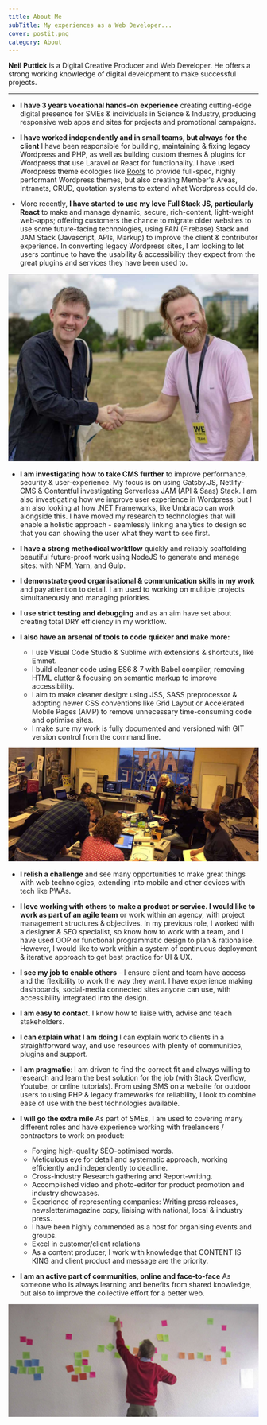 ```yaml
---
title: About Me
subTitle: My experiences as a Web Developer...
cover: postit.png
category: About
---
```




**Neil Puttick** is a Digital Creative Producer and Web Developer. He offers a strong working knowledge of digital development to make successful projects.

---

* __I have 3 years vocational hands-on experience__ creating cutting-edge digital presence for SMEs & individuals in Science & Industry, producing responsive web apps and sites for projects and promotional campaigns.

* __I have worked independently and in small teams, but always for the client__ I have been responsible for building, maintaining & fixing legacy Wordpress and PHP, as well as building custom themes & plugins for Wordpress that use Laravel or React for functionality. I have used Wordpress theme ecologies like [Roots](https://roots.io/) to provide full-spec, highly performant Wordpress themes, but also creating Member's Areas, Intranets, CRUD, quotation systems to extend what Wordpress could do.

* More recently, __I have started to use my love Full Stack JS, particularly React__ to make and manage dynamic, secure, rich-content, light-weight web-apps; offering customers the chance to migrate older websites to use some future-facing technologies, using FAN (Firebase) Stack and JAM Stack (Javascript, APIs, Markup) to improve the client & contributor experience. In converting legacy Wordpress sites, I am looking to let users continue to have the usability & accessibility they expect from the great plugins and services they have been used to.

![Happy Customer](./me-n-paul.jpg)

* __I am investigating how to take CMS further__ to improve performance, security & user-experience. My focus is on using Gatsby.JS, Netlify-CMS & Contentful investigating Serverless JAM (API & Saas) Stack. I am also investigating how we improve user experience in Wordpress, but I am also looking at how .NET Frameworks, like Umbraco can work alongside this. I have moved my research to technologies that will enable a holistic approach - seamlessly linking analytics to design so that you can showing the user what they want to see first.

* __I have a strong methodical workflow__ quickly and reliably scaffolding beautiful future-proof work using NodeJS to generate and manage sites: with NPM, Yarn, and Gulp.  

*  __I demonstrate good organisational & communication skills in my work__ and pay attention to detail. I am used to working on multiple projects simultaneously and managing priorities.

* __I use strict testing and debugging__ and as an aim have set about creating total DRY efficiency in my workflow. 

* __I also have an arsenal of tools to code quicker and make more:__ 
    * I use Visual Code Studio & Sublime with extensions & shortcuts, like Emmet.
    * I build cleaner code using ES6 & 7 with Babel compiler, removing HTML clutter & focusing on semantic markup to improve accessibility. 
    * I aim to make cleaner design: using JSS, SASS preprocessor & adopting newer CSS conventions like Grid Layout or Accelerated Mobile Pages (AMP) to remove unnecessary time-consuming code and optimise sites.
    * I make sure my work is fully documented and versioned with GIT version control from the command line.

![Part of a Team](./art-space.jpg)

* __I relish a challenge__ and see many opportunities to make great things with web technologies, extending into mobile and other devices with tech like PWAs.

* __I love working with others to make a product or service. I would like to work as part of an agile team__ or work within an agency, with project management structures & objectives.  In my previous role, I worked with a designer & SEO specialist, so know how to work with a team, and I have used OOP or functional programmatic design to plan & rationalise. However, I would like to work within a system of continuous deployment & iterative approach to get best practice for UI & UX. 

 * __I see my job to enable others__ - I ensure client and team have access and the flexibility to work the way they want. I have experience making dashboards, social-media connected sites anyone can use, with accessibility integrated into the design. 
 
* __I am easy to contact__. I know how to liaise with, advise and teach stakeholders. 

* __I can explain what I am doing__ I can explain work to clients in a straightforward way, and use resources with plenty of communities, plugins and support.

* __I am pragmatic__: I am driven to find the correct fit and always willing to research and learn the best solution for the job (with Stack Overflow, Youtube, or online tutorials). From using SMS on a website for outdoor users to using PHP & legacy frameworks for reliability, I look to combine ease of use with the best technologies available.

* __I will go the extra mile__ As part of SMEs, I am used to covering many different roles and have experience working with freelancers / contractors to work on product:

	* Forging high-quality SEO-optimised words.
	*  Meticulous eye for detail and systematic approach, working efficiently and independently to deadline.
	*  Cross-industry Research gathering and Report-writing. 
    *  Accomplished video and photo-editor for product promotion and industry showcases. 
	*  Experience of representing companies: Writing press releases, newsletter/magazine copy, liaising with national, local & industry press. 
    * I have been highly commended as a host for organising events and groups. 
    * Excel in customer/client relations 
    * As a content producer, I work with knowledge that CONTENT IS KING and client product and message are the priority.

* __I am an active part of communities, online and face-to-face__ As someone who is always learning and benefits from shared knowledge, but also to improve the collective effort for a better web.

![Innovative ideas](./postitwider.jpg)
